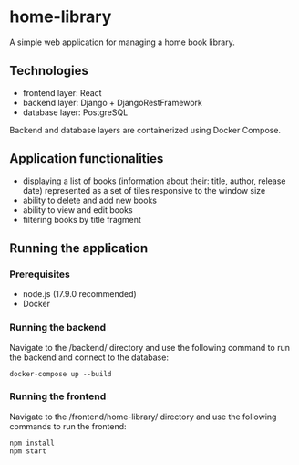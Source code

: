 # home-library
A simple web application for managing a home book library.

## Technologies
- frontend layer: React
- backend layer: Django + DjangoRestFramework
- database layer: PostgreSQL

Backend and database layers are containerized using Docker Compose.

## Application functionalities
- displaying a list of books (information about their: title, author, release date) represented as a set of tiles responsive to the window size
- ability to delete and add new books
- ability to view and edit books
- filtering books by title fragment

## Running the application

### Prerequisites

- node.js (17.9.0 recommended)
- Docker

### Running the backend

Navigate to the /backend/ directory and use the following command to run the backend and connect to the database:

```
docker-compose up --build
```

### Running the frontend

Navigate to the /frontend/home-library/ directory and use the following commands to run the frontend:

```
npm install
npm start
```


